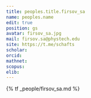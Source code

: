 ```yaml
---
title: peoples.title.firsov_sa
name: peoples.name
edit: true
position: gs
avatar: firsov_sa.jpg
mail: firsov.sa@phystech.edu
site: https://t.me/schafts
scholar:
orcid:
mathnet:
scopus:
elib:
---
```


{% tf _people/firsov_sa.md %}
